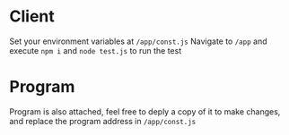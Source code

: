 # Client

Set your environment variables at `/app/const.js`
Navigate to `/app` and execute `npm i` and `node test.js` to run the test

# Program

Program is also attached, feel free to deply a copy of it to make changes, and replace the program address in `/app/const.js`